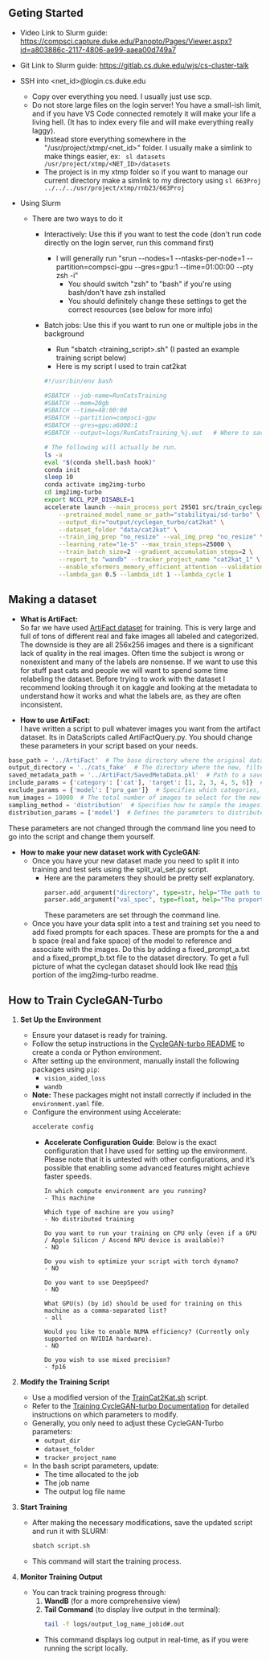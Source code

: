 ## Geting Started
* Video Link to Slurm guide: https://compsci.capture.duke.edu/Panopto/Pages/Viewer.aspx?id=a803886c-2117-4806-ae99-aaea00d749a7
* Git Link to Slurm guide: https://gitlab.cs.duke.edu/wjs/cs-cluster-talk

* SSH into <net_id>@login.cs.duke.edu
	- Copy over everything you need. I usually just use scp.
	- Do not store large files on the login server! You have a small-ish limit, and if you have VS Code connected remotely it will make your life a living hell. (It has to index every file and will make everything really laggy).
		+ Instead store everything somewhere in the "/usr/project/xtmp/<net_id>" folder. I usually make a simlink to make things easier, ex:  ` sl datasets /usr/project/xtmp/<NET_ID>/datasets`
		+ The project is in my xtmp folder so if you want to manage our current directory make a simlink to my directory using `sl 663Proj ../../../usr/project/xtmp/rnb23/663Proj`
* Using Slurm
	- There are two ways to do it
		+ Interactively: Use this if you want to test the code (don't run code directly on the login server, run this command first)
			* I will generally run "srun --nodes=1 --ntasks-per-node=1  --partition=compsci-gpu --gres=gpu:1 --time=01:00:00 --pty zsh -i"
				- You should switch "zsh" to "bash" if you're using bash/don't have zsh installed
				- You should definitely change these settings to get the correct resources (see below for more info)
		+ Batch jobs: Use this if you want to run one or multiple jobs in the background
			* Run "sbatch <training_script>.sh" (I pasted an example training script below)
			* Here is my script I used to train cat2kat
			
			```bash
            #!/usr/bin/env bash

            #SBATCH --job-name=RunCatsTraining
            #SBATCH --mem=20gb
            #SBATCH --time=48:00:00
            #SBATCH --partition=compsci-gpu
            #SBATCH --gres=gpu:a6000:1
            #SBATCH --output=logs/RunCatsTraining_%j.out   # Where to save the log

            # The following will actually be run.
            ls -a
            eval "$(conda shell.bash hook)" 
            conda init
            sleep 10
            conda activate img2img-turbo
            cd img2img-turbo
            export NCCL_P2P_DISABLE=1
            accelerate launch --main_process_port 29501 src/train_cyclegan_turbo.py \
                --pretrained_model_name_or_path="stabilityai/sd-turbo" \
                --output_dir="output/cyclegan_turbo/cat2kat" \
                --dataset_folder "data/cat2kat" \
                --train_img_prep "no_resize" --val_img_prep "no_resize" \
                --learning_rate="1e-5" --max_train_steps=25000 \
                --train_batch_size=2 --gradient_accumulation_steps=2 \
                --report_to "wandb" --tracker_project_name "cat2kat_1" \
                --enable_xformers_memory_efficient_attention --validation_steps 1000 \
                --lambda_gan 0.5 --lambda_idt 1 --lambda_cycle 1
			```
## Making a dataset

* **What is ArtiFact:**  
So far we have used [ArtiFact dataset](https://www.kaggle.com/datasets/awsaf49/artifact-dataset) for training. This is very large and full of tons of different real and fake images all labeled and categorized. The downside is they are all 256x256 images and there is a significant lack of quality in the real images. Often time the subject is wrong or nonexistent and many of the labels are nonsense. If we want to use this for stuff past cats and people we will want to spend some time relabeling the dataset. Before trying to work with the dataset I recommend looking through it on kaggle and looking at the metadata to understand how it works and what the labels are, as they are often inconsistent.

* **How to use ArtiFact:**  
I have written a script to pull whatever images you want from the artifact dataset. Its in DataScripts called ArtiFactQuery.py. You should change these parameters in your script based on your needs.

```python
base_path = '../ArtiFact'  # The base directory where the original dataset is located
output_directory = '../cats_fake'  # The directory where the new, filtered dataset should be saved
saved_metadata_path = '../ArtiFact/SavedMetaData.pkl'  # Path to a saved metadata file for faster loading. If it doesn't exist, the script will reindex the metadata, which can be time-consuming.
include_params = {'category': ['cat'], 'target': [1, 2, 3, 4, 5, 6]}  # Specifies which categories, targets, and/or models to include in the new dataset. In this example, only images of 'cat' with target values 1 to 6 (ai generated range) will be included.
exclude_params = {'model': ['pro_gan']}  # Specifies which categories, targets, and/or models to exclude from the new dataset. In this example, images from the 'pro_gan' model will be excluded.
num_images = 10000  # The total number of images to select for the new dataset.
sampling_method = 'distribution'  # Specifies how to sample the images. Options are 'random' or 'distribution'. 'distribution' will aim for an even distribution across the specified parameters in distribution_params.
distribution_params = ['model']  # Defines the parameters to distribute the sampling across. For example, specifying 'model' will ensure an even distribution of images from different models.
```
These parameters are not changed through the command line you need to go into the script and change them yourself.

* **How to make your new dataset work with CycleGAN:**  
  * Once you have your new dataset made you need to split it into training and test sets using the split_val_set.py script.
    * Here are the parameters they should be pretty self explanatory.
      ```python
      parser.add_argument("directory", type=str, help="The path to the directory containing the train set of images.")
      parser.add_argument("val_spec", type=float, help="The proportion or number of images to move to the validation set (0 < val_spec <= 1 for proportion, val_spec >= 1 for specific number).")
      ```
      These parameters are set through the command line.
  * Once you have your data split into a test and training set you need to add fixed prompts for each spaces. These are prompts for the a and b space (real and fake space) of the model to reference and associate with the images. Do this by adding a fixed_prompt_a.txt and a fixed_prompt_b.txt file to the dataset directory. To get a full picture of what the cyclegan dataset should look like read [this](img2img-turbo/docs/training_cyclegan_turbo.md) portion of the img2img-turbo readme.

## How to Train CycleGAN-Turbo

1. **Set Up the Environment**
   - Ensure your dataset is ready for training.
   - Follow the setup instructions in the [CycleGAN-turbo README](img2img-turbo/README.md#getting-started) to create a conda or Python environment.
   - After setting up the environment, manually install the following packages using `pip`:
     - `vision_aided_loss`
     - `wandb`
   - **Note:** These packages might not install correctly if included in the `environment.yaml` file.
   - Configure the environment using Accelerate:
     ```bash
     accelerate config
     ```
     - **Accelerate Configuration Guide**: Below is the exact configuration that I have used for setting up the environment. Please note that it is untested with other configurations, and it’s possible that enabling some advanced features might achieve faster speeds.
        ```
        In which compute environment are you running? 
        - This machine 

        Which type of machine are you using? 
        - No distributed training 

        Do you want to run your training on CPU only (even if a GPU / Apple Silicon / Ascend NPU device is available)? 
        - NO 

        Do you wish to optimize your script with torch dynamo? 
        - NO 

        Do you want to use DeepSpeed? 
        - NO 

        What GPU(s) (by id) should be used for training on this machine as a comma-separated list? 
        - all 

        Would you like to enable NUMA efficiency? (Currently only supported on NVIDIA hardware). 
        - NO 

        Do you wish to use mixed precision? 
        - fp16
        ```

2. **Modify the Training Script**
   - Use a modified version of the [TrainCat2Kat.sh](img2img-turbo/TrainCat2Kat.sh) script.
   - Refer to the [Training CycleGAN-turbo Documentation](img2img-turbo/docs/training_cyclegan_turbo.md) for detailed instructions on which parameters to modify.
   - Generally, you only need to adjust these CycleGAN-Turbo parameters:
     - `output_dir`
     - `dataset_folder`
     - `tracker_project_name`
   - In the bash script parameters, update:
     - The time allocated to the job
     - The job name
     - The output log file name

3. **Start Training**
   - After making the necessary modifications, save the updated script and run it with SLURM:
     ```bash
     sbatch script.sh
     ```
   - This command will start the training process.

4. **Monitor Training Output**
   - You can track training progress through:
     1. **WandB** (for a more comprehensive view)
     2. **Tail Command** (to display live output in the terminal):
        ```bash
        tail -f logs/output_log_name_jobid#.out
        ```
     - This command displays log output in real-time, as if you were running the script locally.
